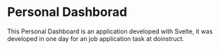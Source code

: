# Personal Dashborad

This Personal Dashboard is an application developed with Svelte, it was developed in one day for an job application task at doinstruct.

